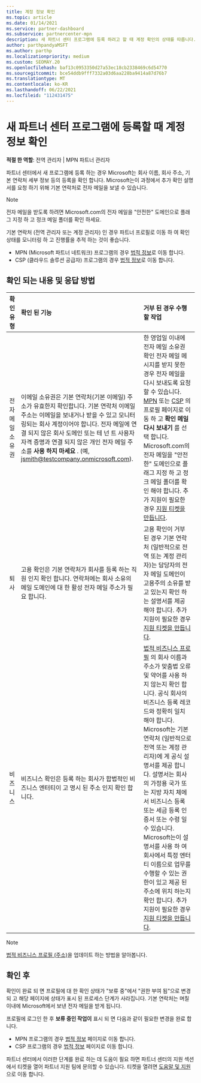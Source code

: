 ```yaml
---
title: 계정 정보 확인
ms.topic: article
ms.date: 01/14/2021
ms.service: partner-dashboard
ms.subservice: partnercenter-mpn
description: 새 파트너 센터 프로그램에 등록 하려고 할 때 계정 확인의 상태를 따릅니다. 필요한 경우 추가 정보를 제공 하는 방법을 알아봅니다.
author: parthpandyaMSFT
ms.author: parthp
ms.localizationpriority: medium
ms.custom: SEOMAY.20
ms.openlocfilehash: baf13c0953350d27a53ec18cb2338469c6d54770
ms.sourcegitcommit: bce54ddb9fff7332a03d6aa228ba9414a87d76b7
ms.translationtype: MT
ms.contentlocale: ko-KR
ms.lasthandoff: 06/22/2021
ms.locfileid: "112431475"
---
```

# <a name="verify-your-account-information-when-you-enroll-in-a-new-partner-center-program"></a>새 파트너 센터 프로그램에 등록할 때 계정 정보 확인

**적절 한 역할**: 전역 관리자 | MPN 파트너 관리자

파트너 센터에서 새 프로그램에 등록 하는 경우 Microsoft는 회사 이름, 회사 주소, 기본 연락처 세부 정보 등의 등록을 확인 합니다. Microsoft는이 과정에서 추가 확인 설명서를 요청 하기 위해 기본 연락처로 전자 메일을 보낼 수 있습니다.

>[!NOTE]
>전자 메일을 받도록 하려면 Microsoft.com의 전자 메일을 "안전한" 도메인으로 플래그 지정 하 고 정크 메일 폴더를 확인 하세요.

기본 연락처 (전역 관리자 또는 계정 관리자) 인 경우 파트너 프로필로 이동 하 여 확인 상태를 모니터링 하 고 진행률을 추적 하는 것이 좋습니다.

- MPN (Microsoft 파트너 네트워크) 프로그램의 경우 [법적 정보](https://partner.microsoft.com/pcv/accountsettings/connectedpartnerprofile)로 이동 합니다.
- CSP (클라우드 솔루션 공급자) 프로그램의 경우 [법적 정보](https://partner.microsoft.com/pcv/accountsettings/partnerprofile)로 이동 합니다.


## <a name="what-is-verified-and-how-to-respond"></a>확인 되는 내용 및 응답 방법

|**확인 유형**   |**확인 된 기능**   |**거부 된 경우 수행할 작업**   |
|----------------------------|:-----------------------------------|:--------------------------------------|
|전자 메일 소유권   |이메일 소유권은 기본 연락처(기본 이메일) 주소가 유효한지 확인합니다. 기본 연락처 이메일 주소는 이메일을 보내거나 받을 수 있고 모니터링되는 회사 계정이어야 합니다. 전자 메일에 연결 되지 않은 회사 도메인 또는 테 넌 트 사용자 자격 증명과 연결 되지 않은 개인 전자 메일 주소를 **사용 하지 마세요** . (예, jsmith@testcompany.onmicrosoft.com).  |한 영업일 이내에 전자 메일 소유권 확인 전자 메일 메시지를 받지 못한 경우 전자 메일을 다시 보내도록 요청할 수 있습니다. [MPN](https://partner.microsoft.com/pcv/accountsettings/connectedpartnerprofile) 또는 [CSP](https://partner.microsoft.com/pcv/accountsettings/partnerprofile) 의 프로필 페이지로 이동 하 고 **확인 메일 다시 보내기** 를 선택 합니다. Microsoft.com의 전자 메일을 "안전한" 도메인으로 플래그 지정 하 고 정크 메일 폴더를 확인 해야 합니다. 추가 지원이 필요한 경우 [지원 티켓을 만듭니다](https://partner.microsoft.com/dashboard/support/csp/servicerequests/create?stage=2&topicid=b818ac05-8091-44a0-f9b4-6bb008a1ef54).|
|퇴사 |고용 확인은 기본 연락처가 회사를 등록 하는 직원 인지 확인 합니다. 연락처에는 회사 소유의 메일 도메인에 대 한 활성 전자 메일 주소가 필요 합니다.|고용 확인이 거부 된 경우 기본 연락처 (일반적으로 전역 또는 계정 관리자)는 담당자의 전자 메일 도메인이 고용주의 소유를 받고 있는지 확인 하는 설명서를 제공 해야 합니다. 추가 지원이 필요한 경우 [지원 티켓을 만듭니다](https://partner.microsoft.com/dashboard/support/csp/servicerequests/create?stage=2&topicid=c34a5c81-a111-476d-11a4-81c808c37a6b).|
|비즈니스   | 비즈니스 확인은 등록 하는 회사가 합법적인 비즈니스 엔터티이 고 명시 된 주소 인지 확인 합니다.|[법적 비즈니스 프로필](https://partner.microsoft.com/pcv/accountsettings/connectedpartnerprofile) 의 회사 이름과 주소가 맞춤법 오류 및 약어를 사용 하지 않는지 확인 합니다. 공식 회사의 비즈니스 등록 레코드와 정확히 일치 해야 합니다. Microsoft는 기본 연락처 (일반적으로 전역 또는 계정 관리자)에 게 공식 설명서를 제공 합니다. 설명서는 회사의 가정용 국가 또는 지방 자치 체에서 비즈니스 등록 또는 세금 등록 인증서 또는 수령 일 수 있습니다. Microsoft는이 설명서를 사용 하 여 회사에서 특정 엔터티 이름으로 업무를 수행할 수 있는 권한이 있고 제공 된 주소에 위치 하는지 확인 합니다. 추가 지원이 필요한 경우 [지원 티켓을 만듭니다](https://partner.microsoft.com/dashboard/support/csp/servicerequests/create?stage=2&topicid=52ac28f3-d58f-99d9-9846-3df5a6477c54).|

> [!NOTE]
> [법적 비즈니스 프로필 (주소)](update-your-partner-profile.md)을 업데이트 하는 방법을 알아봅니다.

## <a name="after-verification"></a>확인 후

확인이 완료 되 면 프로필에 대 한 확인 상태가 "보류 중"에서 "권한 부여 됨"으로 변경 되 고 해당 페이지에 상태가 표시 된 프로세스 단계가 사라집니다. 기본 연락처는 며칠 이내에 Microsoft에서 보낸 전자 메일을 받게 됩니다. 

프로필에 로그인 한 후 **보류 중인 작업이** 표시 되 면 다음과 같이 필요한 변경을 완료 합니다.

- MPN 프로그램의 경우 [법적 정보](https://partner.microsoft.com/pcv/accountsettings/connectedpartnerprofile) 페이지로 이동 합니다.  
- CSP 프로그램의 경우 [법적 정보](https://partner.microsoft.com/pcv/accountsettings/partnerprofile) 페이지로 이동 합니다.

파트너 센터에서 이러한 단계를 완료 하는 데 도움이 필요 하면 파트너 센터의 지원 섹션에서 티켓을 열어 파트너 지원 팀에 문의할 수 있습니다. 티켓을 열려면 [도움말 및 지원](https://partner.microsoft.com/dashboard/support/servicerequests/create?stage=2&topicid=21655de7-7dbb-4927-33a2-f60f45feadf3)으로 이동 합니다.

